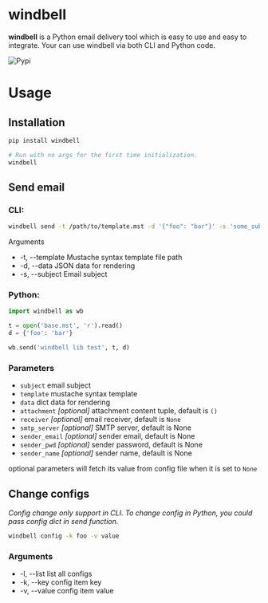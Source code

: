 # windbell

**windbell** is a Python email delivery tool which is easy to use and easy to integrate. Your can use windbell via both CLI and Python code.

![Pypi](https://img.shields.io/pypi/wheel/windbell.svg?style=flat)

# Usage

## Installation
```bash
pip install windbell

# Run with no args for the first time initialization.
windbell
```

## Send email

### CLI:

```bash
windbell send -t /path/to/template.mst -d '{"foo": "bar"}' -s 'some_subject'
```

Arguments
- -t, --template Mustache syntax template file path
- -d, --data JSON data for rendering
- -s, --subject Email subject

### Python:

```python
import windbell as wb

t = open('base.mst', 'r').read()
d = {'foo': 'bar'}

wb.send('windbell lib test', t, d)
```

### Parameters
- `subject` email subject
- `template` mustache syntax template
- `data` dict data for rendering
- `attachment` *[optional]* attachment content tuple, default is `()`
- `receiver` *[optional]* email receiver, default is `None`
- `smtp_server` *[optional]* SMTP server, default is None
- `sender_email` *[optional]* sender email, default is None
- `sender_pwd` *[optional]* sender password, default is None
- `sender_name` *[optional]* sender name, default is None

optional parameters will fetch its value from config file when it is set to `None`

## Change configs

*Config change only support in CLI. To change config in Python, you could pass config dict in send function.*

```bash
windbell config -k foo -v value
```

### Arguments
- -l, --list list all configs
- -k, --key config item key
- -v, --value config item value
